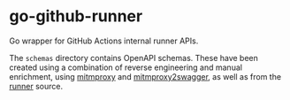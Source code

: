 # go-github-runner

Go wrapper for GitHub Actions internal runner APIs.

The `schemas` directory contains OpenAPI schemas. These have been created using a combination of reverse engineering and manual enrichment, using [mitmproxy](https://github.com/mitmproxy/mitmproxy) and [mitmproxy2swagger](https://github.com/alufers/mitmproxy2swagger), as well as from the [runner](https://github.com/actions/runner) source.
